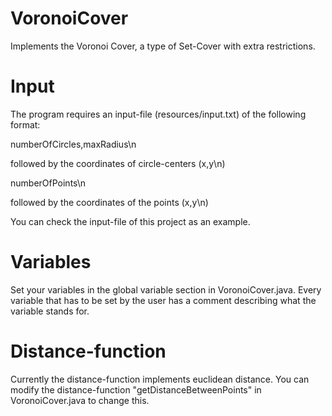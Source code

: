 # VoronoiCover
Implements the Voronoi Cover, a type of Set-Cover with extra restrictions.

# Input
The program requires an input-file (resources/input.txt) of the following format:

numberOfCircles,maxRadius\n

followed by the coordinates of circle-centers (x,y\n)

numberOfPoints\n

followed by the coordinates of the points (x,y\n)

You can check the input-file of this project as an example.

# Variables
Set your variables in the global variable section in VoronoiCover.java.
Every variable that has to be set by the user has a comment describing what the variable stands for.

# Distance-function
Currently the distance-function implements euclidean distance.
You can modify the distance-function "getDistanceBetweenPoints" in VoronoiCover.java to change this.
